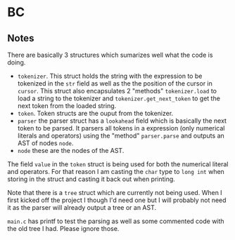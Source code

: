# BC

## Notes

There are basically 3 structures which sumarizes well what the code is doing. 

- `tokenizer`. This struct holds the string with the expression to be tokenized in the `str` field as well as the the position of the cursor in `cursor`. This struct also encapsulates 2 "methods" `tokenizer.load` to load a string to the tokenizer and `tokenizer.get_next_token` to get the next token from the loaded string.
- `token`. Token structs are the ouput from the tokenizer. 
- `parser` the parser struct has a `lookahead` field which is basically the next token to be parsed. It parsers all tokens in a expression (only numerical literals and operators) using the "method" `parser.parse` and outputs an AST of nodes `node`.
- `node` these are the nodes of the AST.

The field `value` in the `token` struct is being used for both the numerical literal and operators. For that reason I am casting the `char` type to `long int` when storing in the struct and casting it back out when printing.

Note that there is a `tree` struct which are currently not being used. When I first kicked off the project I though I'd need one but I will probably not need it as the parser will already output a tree or an AST.

`main.c` has printf to test the parsing as well as some commented code with the old tree I had. Please ignore those.
